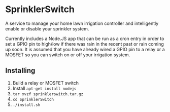 # SprinklerSwitch

A service to manage your home lawn irrigation controller and intelligently enable or disable your sprinkler system.

Currently includes a Node.JS app that can be run as a cron entry in order to set a GPIO pin to high/low if there was
rain in the recent past or rain coming up soon. It is assumed that you have already wired a GPIO pin to a relay
or a MOSFET so you can switch on or off your irrigation system.

## Installing

1. Build a relay or MOSFET switch
1. Install `apt-get install nodejs`
1. `tar xvzf sprinklerswitch.tar.gz`
1. `cd SprinklerSwitch`
1. `./install.sh`